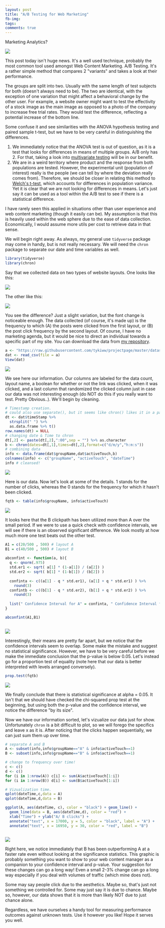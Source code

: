 ```yaml
---
layout: post
title: "A/B Testing for Web Marketing"
fb-img: 
tags:
comments: true
---
```


Marketing Analytics?

![](https://www.conversion-uplift.co.uk/wp-content/uploads/2014/04/Dilbert-AB-testing.png)

This post today isn't huge news. It's a well used technique, probably the most common tool used amongst Web Content Marketing. A/B Testing. It's a rather simple method that compares 2 "variants" and takes a look at their performance.

The groups are split into two. Usually with the same length of test subjects for both (doesn't always need to be). The two are identical, with the exception of one variation that might affect a behavioral change by the other user. For example, a website owner might want to test the effectivity of a stock image as the main image as opposed to a photo of the company to increase free trial rates. They would test the difference, reflecting a potential increase of the bottom line. 

Some confuse it and see similarities with the ANOVA hypothesis testing and paired sample t-test, but we have to be very careful in distinguishing the differences. 

  1. We immediately notice that the ANOVA test is out of question, as it is a test that looks for differences in means of multiple groups. A/B only has 2. For that, taking a look into [multivariate testing](https://en.wikipedia.org/wiki/Multivariate_testing_in_marketing) will be in our benefit. 
  2.  We are in a weird territory where product and the response from both populations are tested. However, the experimental unit (population of interest) really is the people (we can tell by where the deviation really comes from). Therefore, we should be closer in relating this method to [Welch's t-test](https://en.wikipedia.org/wiki/Welch%27s_t-test), which accounts for differences in population variance. Yet it is clear that we are not looking for differences in means. Let's just say  it can be used as a tool within the A/B test to see if there is a statistical difference.
  
I have rarely seen this applied in situations other than user experience and web content marketing (though it easily can be). My assumption is that this is heavily used within the web sphere due to the ease of data collection. Economically, I would assume more utils per cost to retrieve data in that sense.

We will begin right away. As always, my general use `tidyverse` package may come in handy, but is not really necessary. We will need the `chron` package to separate our date and time variables as well.

```r
library(tidyverse)
library(chron)
```

Say that we collected data on two types of website layouts. One looks like this:

![](https://raw.githubusercontent.com/tykiww/imgbucket/master/img/A-B/1.png)

The other like this:

![](https://raw.githubusercontent.com/tykiww/imgbucket/master/img/A-B/2.png)


You see the difference? Just a slight variation, but the font change is noticeable enough. The data collected (of course, it's made up) is the frequency to which (A) the posts  were clicked from the first layout, or (B) the post click frequency by the second layout. Of course, I have no marketing agenda, but it would be nice to direct an individual towards a specific part of my site. You can download the data from [my repository]("https://raw.githubusercontent.com/tykiww/projectpage/master/datasets/WebAB/WebAB.csv").

```r
a <- "https://raw.githubusercontent.com/tykiww/projectpage/master/datasets/WebAB/WebAB.csv"
dat <- read_csv(file = a)
View(dat)
```

![](https://raw.githubusercontent.com/tykiww/imgbucket/master/img/A-B/3.png)

We see here our information. Our columns are labeled for the data count, layout name, a boolean for whether or not the link was clicked, when it was clicked, and a last column that randomized the clicked column just in case our data was not interesting enough (do NOT do this if you really want to test. Pretty Obvious..). We'll begin by cleaning.

```r
# Timestamp creation.
# could also use separate(), but it seems like chron() likes it in a particular fashion.
dt <- dat$timeStamp %>% 
  strsplit(" ") %>%
  as.data.frame %>% t()
row.names(dt) = NULL
# changing date & Time to chron
dt[,2] <- paste(dt[,2],":00",sep = "") %>% as.character
b <- chron(dates=dt[,1],times=dt[,2],format=c("d/m/y","h:m:s"))
# combining data
info <- data.frame(dat$groupName,dat$activeTouch,b)
colnames(info) <- c("groupName", "activeTouch", "dateTime")
info # cleansed!
```

![](https://raw.githubusercontent.com/tykiww/imgbucket/master/img/A-B/4.png)

Here is our data. Now let's look at some of the details. 1 stands for the number of clicks, whereas the 0 stands for the frequency for which it hasn't been clicked.

```r
fqtb <- table(info$groupName, info$activeTouch) 
```

![](https://raw.githubusercontent.com/tykiww/imgbucket/master/img/A-B/5.png)

It looks here that the B clickpath has been utilized more than A over the small period. If we were to use a quick check with confidence intervals, we will see if there is an observed significant difference. We look mostly at how much more one test beats out the other test. 

```r
A1 = c(20/500 , 500) # layout A
B1 = c(40/500 , 500) # layout B
  
abconfint <- function(a, b){
  q <- qnorm(.975)
  std.er1 <- sqrt( a[1] * (1-a[1]) / (a[2]) )
  std.er2 <- sqrt( b[1] * (1-b[1]) / (b[2]) )
 
  confinta <- c((a[1] - q * std.er1), (a[1] + q * std.er1) ) %>% 
    round(3)
  confintb <- c((b[1] - q * std.er2), (b[1] + q * std.er2) ) %>% 
    round(3)
  
  list(" Confidence Interval for A" = confinta, " Confidence Interval for B" = confintb)
}

abconfint(A1,B1)
  
```

![](https://raw.githubusercontent.com/tykiww/imgbucket/master/img/A-B/6.png)

Interestingly, their means are pretty far apart, but we notice that the confidence intervals seem to overlap. Some make the mistake and suggest no statistical significance. However, we have to be very careful before we make the immediate conclusion that the p-value is below 0.05. Let's instead go for a proportion test of equality (note here that our data is better interpreted with levels arranged conversely). 

```r
prop.test(fqtb)
```


![](https://raw.githubusercontent.com/tykiww/imgbucket/master/img/A-B/7.png)

We finally conclude that there is statistical significance at alpha = 0.05. It isn't that we should have checked the chi-squared prop test at the beginning, but using both the p-value and the confidence interval, we notice the difference "by its size".

Now we have our information sorted, let's vizualize our data just for show. Unfortunately `chron` is a bit difficult to plot, so we will forego the specifics and leave x as it is. After noticing that the clicks happen sequentially, we can just sum them up over time.

```r
# separate A and B
A <- subset(info,info$groupName=="A" & info$activeTouch==1)
B <- subset(info,info$groupName=="B" & info$activeTouch==1)

# change to frequency over time!
c <- c()
d <- c()
for (i in 1:nrow(A)) c[i] <- sum(A$activeTouch[1:i])
for (i in 1:nrow(B)) d[i] <- sum(B$activeTouch[1:i])

# Vizualization time.
qplot(dateTime,c,data = A)
qplot(dateTime,d,data = B)

ggplot(A, aes(dateTime, c), color = "black") + geom_line() + 
  geom_line(data = B, aes(dateTime,d), color = "red") + 
  xlab("Time") + ylab("A/ B clicks") + 
  annotate("text", x = 17000, y = 5, color = "black", label = "A") + 
  annotate("text", x = 16950, y = 30, color = "red", label = "B")
  
```

![](https://raw.githubusercontent.com/tykiww/imgbucket/master/img/A-B/8.png)

Right here, we notice immediately that B has been outperforming A at a faster rate even without looking at the significance statistics. This graphic is probably something you want to show to your web content manager as a companion to your confidence interval and p-value. Your suggestion for these changes can go a long way! Even a small 2-3% change can go a long way especially if you deal with volumes of traffic (which mine does not).

Some may say people click due to the aesthetics. Maybe so, that's just not something we controlled for. Some may just say it is due to chance. Maybe so, however, our data shows that it is more than likely NOT due to just chance alone. 

Regardless, we have ourselves a handy tool for measuring performance outcomes against unknown tests. Use it however you like! Hope it serves you well.


